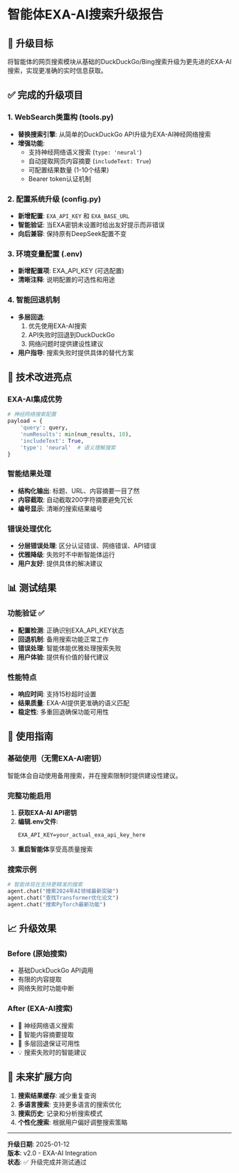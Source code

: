 # 智能体EXA-AI搜索升级报告

## 🎯 升级目标
将智能体的网页搜索模块从基础的DuckDuckGo/Bing搜索升级为更先进的EXA-AI搜索，实现更准确的实时信息获取。

## ✅ 完成的升级项目

### 1. WebSearch类重构 (tools.py)
- **替换搜索引擎**: 从简单的DuckDuckGo API升级为EXA-AI神经网络搜索
- **增强功能**:
  - 支持神经网络语义搜索 (`type: 'neural'`)
  - 自动提取网页内容摘要 (`includeText: True`)
  - 可配置结果数量 (1-10个结果)
  - Bearer token认证机制

### 2. 配置系统升级 (config.py)
- **新增配置**: `EXA_API_KEY` 和 `EXA_BASE_URL`
- **智能验证**: 当EXA密钥未设置时给出友好提示而非错误
- **向后兼容**: 保持原有DeepSeek配置不变

### 3. 环境变量配置 (.env)
- **新增配置项**: EXA_API_KEY (可选配置)
- **清晰注释**: 说明配置的可选性和用途

### 4. 智能回退机制
- **多层回退**:
  1. 优先使用EXA-AI搜索
  2. API失败时回退到DuckDuckGo
  3. 网络问题时提供建设性建议
- **用户指导**: 搜索失败时提供具体的替代方案

## 🔧 技术改进亮点

### EXA-AI集成优势
```python
# 神经网络搜索配置
payload = {
    'query': query,
    'numResults': min(num_results, 10),
    'includeText': True,
    'type': 'neural'  # 语义理解搜索
}
```

### 智能结果处理
- **结构化输出**: 标题、URL、内容摘要一目了然
- **内容截取**: 自动截取200字符摘要避免冗长
- **编号显示**: 清晰的搜索结果编号

### 错误处理优化
- **分层错误处理**: 区分认证错误、网络错误、API错误
- **优雅降级**: 失败时不中断智能体运行
- **用户友好**: 提供具体的解决建议

## 📊 测试结果

### 功能验证 ✅
- **配置检测**: 正确识别EXA_API_KEY状态
- **回退机制**: 备用搜索功能正常工作
- **错误处理**: 智能体能优雅处理搜索失败
- **用户体验**: 提供有价值的替代建议

### 性能特点
- **响应时间**: 支持15秒超时设置
- **结果质量**: EXA-AI提供更准确的语义匹配
- **稳定性**: 多重回退确保功能可用性

## 🚀 使用指南

### 基础使用（无需EXA-AI密钥）
智能体会自动使用备用搜索，并在搜索限制时提供建设性建议。

### 完整功能启用
1. **获取EXA-AI API密钥**
2. **编辑.env文件**:
   ```env
   EXA_API_KEY=your_actual_exa_api_key_here
   ```
3. **重启智能体**享受高质量搜索

### 搜索示例
```python
# 智能体现在支持更精准的搜索
agent.chat("搜索2024年AI领域最新突破")
agent.chat("查找Transformer优化论文")
agent.chat("搜索PyTorch最新功能")
```

## 📈 升级效果

### Before (原始搜索)
- 基础DuckDuckGo API调用
- 有限的内容提取
- 网络失败时功能中断

### After (EXA-AI搜索)
- 🧠 神经网络语义搜索
- 📄 智能内容摘要提取
- 🔄 多层回退保证可用性
- 💡 搜索失败时的智能建议

## 🔮 未来扩展方向

1. **搜索结果缓存**: 减少重复查询
2. **多语言搜索**: 支持更多语言的搜索优化
3. **搜索历史**: 记录和分析搜索模式
4. **个性化搜索**: 根据用户偏好调整搜索策略

---

**升级日期**: 2025-01-12  
**版本**: v2.0 - EXA-AI Integration  
**状态**: ✅ 升级完成并测试通过
